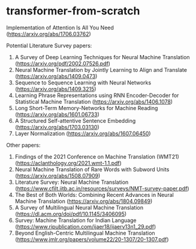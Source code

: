 # transformer-from-scratch
Implementation of Attention Is All You Need (https://arxiv.org/abs/1706.03762)

Potential Literature Survey papers:
1) A Survey of Deep Learning Techniques for Neural Machine Translation (https://arxiv.org/pdf/2002.07526.pdf)
2) Neural Machine Translation by Jointly Learning to Align and Translate (https://arxiv.org/abs/1409.0473)
3) Sequence to Sequence Learning with Neural Networks (https://arxiv.org/abs/1409.3215)
4) Learning Phrase Representations using RNN Encoder-Decoder for Statistical Machine Translation (https://arxiv.org/abs/1406.1078)
5) Long Short-Term Memory-Networks for Machine Reading (https://arxiv.org/abs/1601.06733)
6) A Structured Self-attentive Sentence Embedding (https://arxiv.org/abs/1703.03130)
7) Layer Normalization (https://arxiv.org/abs/1607.06450)

Other papers:
1) Findings of the 2021 Conference on Machine Translation (WMT21) (https://aclanthology.org/2021.wmt-1.1.pdf)
2) Neural Machine Translation of Rare Words with Subword Units (https://arxiv.org/abs/1508.07909)
3) Literature Survey: Neural Machine Translation (https://www.cfilt.iitb.ac.in/resources/surveys/NMT-survey-paper.pdf)
4) The Best of Both Worlds: Combining Recent Advances in Neural Machine Translation (https://arxiv.org/abs/1804.09849)
6) A Survey of Multilingual Neural Machine Translation (https://dl.acm.org/doi/pdf/10.1145/3406095)
7) Survey: Machine Translation for Indian Language (https://www.ripublication.com/ijaer18/ijaerv13n1_29.pdf)
8) Beyond English-Centric Multilingual Machine Translation (https://www.jmlr.org/papers/volume22/20-1307/20-1307.pdf)
